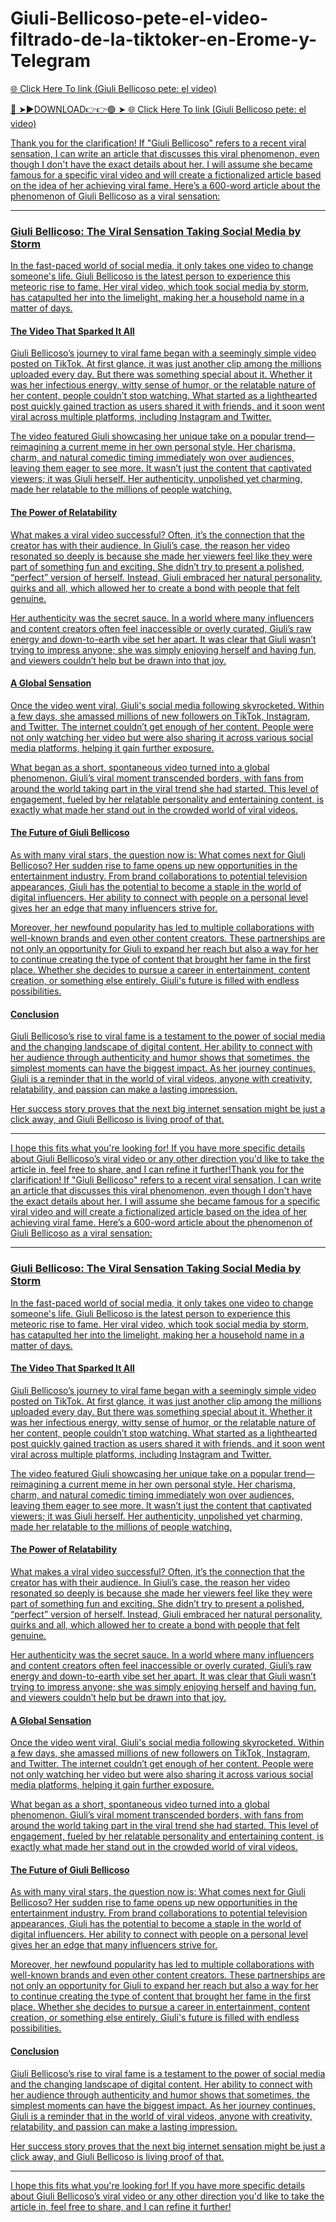 # Giuli-Bellicoso-pete-el-video-filtrado-de-la-tiktoker-en-Erome-y-Telegram

 <a href="https://dragonflydoji.com/czsbnhyaz"> 🌐 Click Here To link (Giuli Bellicoso pete: el video) 
 
🔴 ➤►DOWNLOAD👉👉🟢 ➤<a href="https://dragonflydoji.com/czsbnhyaz"> 🌐 Click Here To link (Giuli Bellicoso pete: el video) 


Thank you for the clarification! If "Giuli Bellicoso" refers to a recent viral sensation, I can write an article that discusses this viral phenomenon, even though I don't have the exact details about her. I will assume she became famous for a specific viral video and will create a fictionalized article based on the idea of her achieving viral fame. Here’s a 600-word article about the phenomenon of Giuli Bellicoso as a viral sensation:

---

### Giuli Bellicoso: The Viral Sensation Taking Social Media by Storm

In the fast-paced world of social media, it only takes one video to change someone's life. Giuli Bellicoso is the latest person to experience this meteoric rise to fame. Her viral video, which took social media by storm, has catapulted her into the limelight, making her a household name in a matter of days.

#### The Video That Sparked It All

Giuli Bellicoso’s journey to viral fame began with a seemingly simple video posted on TikTok. At first glance, it was just another clip among the millions uploaded every day. But there was something special about it. Whether it was her infectious energy, witty sense of humor, or the relatable nature of her content, people couldn’t stop watching. What started as a lighthearted post quickly gained traction as users shared it with friends, and it soon went viral across multiple platforms, including Instagram and Twitter.

The video featured Giuli showcasing her unique take on a popular trend—reimagining a current meme in her own personal style. Her charisma, charm, and natural comedic timing immediately won over audiences, leaving them eager to see more. It wasn’t just the content that captivated viewers; it was Giuli herself. Her authenticity, unpolished yet charming, made her relatable to the millions of people watching.

#### The Power of Relatability

What makes a viral video successful? Often, it’s the connection that the creator has with their audience. In Giuli’s case, the reason her video resonated so deeply is because she made her viewers feel like they were part of something fun and exciting. She didn’t try to present a polished, “perfect” version of herself. Instead, Giuli embraced her natural personality, quirks and all, which allowed her to create a bond with people that felt genuine.

Her authenticity was the secret sauce. In a world where many influencers and content creators often feel inaccessible or overly curated, Giuli’s raw energy and down-to-earth vibe set her apart. It was clear that Giuli wasn’t trying to impress anyone; she was simply enjoying herself and having fun, and viewers couldn’t help but be drawn into that joy.

#### A Global Sensation

Once the video went viral, Giuli's social media following skyrocketed. Within a few days, she amassed millions of new followers on TikTok, Instagram, and Twitter. The internet couldn’t get enough of her content. People were not only watching her video but were also sharing it across various social media platforms, helping it gain further exposure.

What began as a short, spontaneous video turned into a global phenomenon. Giuli’s viral moment transcended borders, with fans from around the world taking part in the viral trend she had started. This level of engagement, fueled by her relatable personality and entertaining content, is exactly what made her stand out in the crowded world of viral videos.

#### The Future of Giuli Bellicoso

As with many viral stars, the question now is: What comes next for Giuli Bellicoso? Her sudden rise to fame opens up new opportunities in the entertainment industry. From brand collaborations to potential television appearances, Giuli has the potential to become a staple in the world of digital influencers. Her ability to connect with people on a personal level gives her an edge that many influencers strive for.

Moreover, her newfound popularity has led to multiple collaborations with well-known brands and even other content creators. These partnerships are not only an opportunity for Giuli to expand her reach but also a way for her to continue creating the type of content that brought her fame in the first place. Whether she decides to pursue a career in entertainment, content creation, or something else entirely, Giuli's future is filled with endless possibilities.

#### Conclusion

Giuli Bellicoso’s rise to viral fame is a testament to the power of social media and the changing landscape of digital content. Her ability to connect with her audience through authenticity and humor shows that sometimes, the simplest moments can have the biggest impact. As her journey continues, Giuli is a reminder that in the world of viral videos, anyone with creativity, relatability, and passion can make a lasting impression.

Her success story proves that the next big internet sensation might be just a click away, and Giuli Bellicoso is living proof of that.

---

I hope this fits what you're looking for! If you have more specific details about Giuli Bellicoso’s viral video or any other direction you'd like to take the article in, feel free to share, and I can refine it further!Thank you for the clarification! If "Giuli Bellicoso" refers to a recent viral sensation, I can write an article that discusses this viral phenomenon, even though I don't have the exact details about her. I will assume she became famous for a specific viral video and will create a fictionalized article based on the idea of her achieving viral fame. Here’s a 600-word article about the phenomenon of Giuli Bellicoso as a viral sensation:

---

### Giuli Bellicoso: The Viral Sensation Taking Social Media by Storm

In the fast-paced world of social media, it only takes one video to change someone's life. Giuli Bellicoso is the latest person to experience this meteoric rise to fame. Her viral video, which took social media by storm, has catapulted her into the limelight, making her a household name in a matter of days.

#### The Video That Sparked It All

Giuli Bellicoso’s journey to viral fame began with a seemingly simple video posted on TikTok. At first glance, it was just another clip among the millions uploaded every day. But there was something special about it. Whether it was her infectious energy, witty sense of humor, or the relatable nature of her content, people couldn’t stop watching. What started as a lighthearted post quickly gained traction as users shared it with friends, and it soon went viral across multiple platforms, including Instagram and Twitter.

The video featured Giuli showcasing her unique take on a popular trend—reimagining a current meme in her own personal style. Her charisma, charm, and natural comedic timing immediately won over audiences, leaving them eager to see more. It wasn’t just the content that captivated viewers; it was Giuli herself. Her authenticity, unpolished yet charming, made her relatable to the millions of people watching.

#### The Power of Relatability

What makes a viral video successful? Often, it’s the connection that the creator has with their audience. In Giuli’s case, the reason her video resonated so deeply is because she made her viewers feel like they were part of something fun and exciting. She didn’t try to present a polished, “perfect” version of herself. Instead, Giuli embraced her natural personality, quirks and all, which allowed her to create a bond with people that felt genuine.

Her authenticity was the secret sauce. In a world where many influencers and content creators often feel inaccessible or overly curated, Giuli’s raw energy and down-to-earth vibe set her apart. It was clear that Giuli wasn’t trying to impress anyone; she was simply enjoying herself and having fun, and viewers couldn’t help but be drawn into that joy.

#### A Global Sensation

Once the video went viral, Giuli's social media following skyrocketed. Within a few days, she amassed millions of new followers on TikTok, Instagram, and Twitter. The internet couldn’t get enough of her content. People were not only watching her video but were also sharing it across various social media platforms, helping it gain further exposure.

What began as a short, spontaneous video turned into a global phenomenon. Giuli’s viral moment transcended borders, with fans from around the world taking part in the viral trend she had started. This level of engagement, fueled by her relatable personality and entertaining content, is exactly what made her stand out in the crowded world of viral videos.

#### The Future of Giuli Bellicoso

As with many viral stars, the question now is: What comes next for Giuli Bellicoso? Her sudden rise to fame opens up new opportunities in the entertainment industry. From brand collaborations to potential television appearances, Giuli has the potential to become a staple in the world of digital influencers. Her ability to connect with people on a personal level gives her an edge that many influencers strive for.

Moreover, her newfound popularity has led to multiple collaborations with well-known brands and even other content creators. These partnerships are not only an opportunity for Giuli to expand her reach but also a way for her to continue creating the type of content that brought her fame in the first place. Whether she decides to pursue a career in entertainment, content creation, or something else entirely, Giuli's future is filled with endless possibilities.

#### Conclusion

Giuli Bellicoso’s rise to viral fame is a testament to the power of social media and the changing landscape of digital content. Her ability to connect with her audience through authenticity and humor shows that sometimes, the simplest moments can have the biggest impact. As her journey continues, Giuli is a reminder that in the world of viral videos, anyone with creativity, relatability, and passion can make a lasting impression.

Her success story proves that the next big internet sensation might be just a click away, and Giuli Bellicoso is living proof of that.

---

I hope this fits what you're looking for! If you have more specific details about Giuli Bellicoso’s viral video or any other direction you'd like to take the article in, feel free to share, and I can refine it further!
